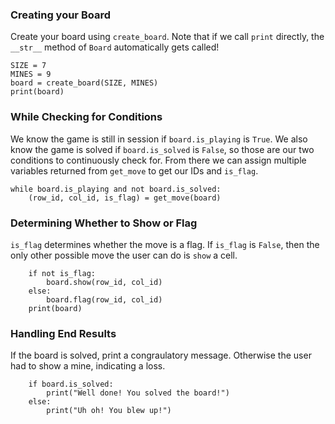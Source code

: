 ### Creating your Board
Create your board using `create_board`. Note that if we call `print` directly, the `__str__` method of `Board` automatically gets called!
```
SIZE = 7
MINES = 9
board = create_board(SIZE, MINES)
print(board)
```

### While Checking for Conditions
We know the game is still in session if `board.is_playing` is `True`. We also know the game is solved if `board.is_solved` is `False`, so those are our two conditions to continuously check for. From there we can assign multiple variables returned from `get_move` to get our IDs and `is_flag`.
```
while board.is_playing and not board.is_solved:
    (row_id, col_id, is_flag) = get_move(board)
```

### Determining Whether to Show or Flag
`is_flag` determines whether the move is a flag. If `is_flag` is `False`, then the only other possible move the user can do is `show` a cell. 
```
    if not is_flag:
        board.show(row_id, col_id)
    else:
        board.flag(row_id, col_id)
    print(board)
```

### Handling End Results
If the board is solved, print a congraulatory message. Otherwise the user had to show a mine, indicating a loss.
```
    if board.is_solved:
        print("Well done! You solved the board!")
    else:
        print("Uh oh! You blew up!")
```
